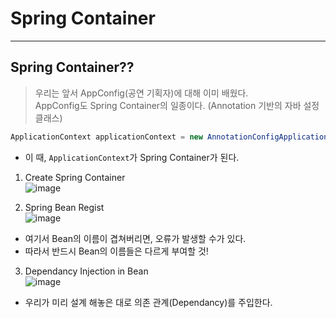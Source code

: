 # Spring Container
---
## Spring Container??
> 우리는 앞서 AppConfig(공연 기획자)에 대해 이미 배웠다.  
> AppConfig도 Spring Container의 일종이다. (Annotation 기반의 자바 설정 클래스)  
```java
ApplicationContext applicationContext = new AnnotationConfigApplicationContext(AppConfig.class);
```
- 이 때, ```ApplicationContext```가 Spring Container가 된다.

1. Create Spring Container  
![image](https://user-images.githubusercontent.com/71700079/148956338-2f69a52d-06cb-4731-b4bd-70066ae3492e.png)  

2. Spring Bean Regist  
![image](https://user-images.githubusercontent.com/71700079/148956445-bd33064e-86db-450c-9c92-be0bb79b2ec1.png)  
- 여기서 Bean의 이름이 겹쳐버리면, 오류가 발생할 수가 있다.
- 따라서 반드시 Bean의 이름들은 다르게 부여할 것!

3. Dependancy Injection in Bean  
![image](https://user-images.githubusercontent.com/71700079/148956710-27782462-bb2b-4ef8-838e-82c24364e06d.png)  
- 우리가 미리 설계 해놓은 대로 의존 관계(Dependancy)를 주입한다.
